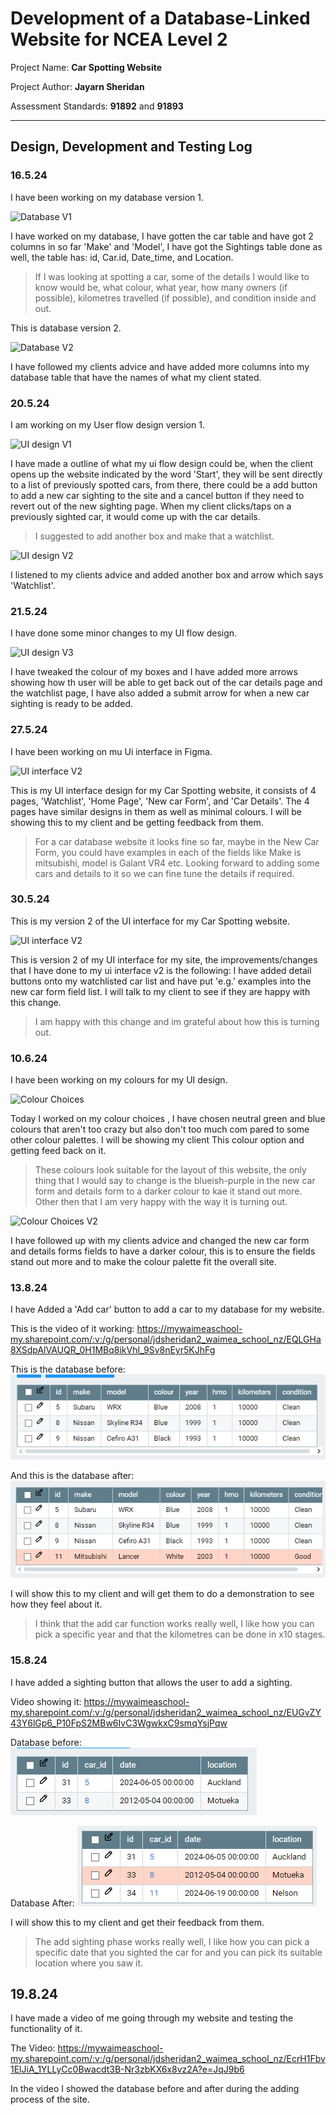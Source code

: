 # Development of a Database-Linked Website for NCEA Level 2

Project Name: **Car Spotting Website**

Project Author: **Jayarn Sheridan**

Assessment Standards: **91892** and **91893**


-------------------------------------------------

## Design, Development and Testing Log

### 16.5.24

I have been working on my database version 1.

![Database V1](images/Database_v1.png)

I have worked on my database, I have gotten the car table and have got 2 columns in so far 'Make' and 'Model', I have got the Sightings table done as well, the table has: id, Car.id, Date_time, and Location.

> If I was looking at spotting a car, some of the details I would like to know would be, what colour, what year, how many owners (if possible), kilometres travelled (if possible), and condition inside and out.

This is database version 2.

![Database V2](images/Database_v2.png)

I have followed my clients advice and have added more columns into my database table that have the names of what my client stated.


### 20.5.24

I am working on my User flow design version 1.

![UI design V1](images/UI_design_v1.png)

I have made a outline of what my ui flow design could be, when the client opens up the website indicated by the word 'Start', they will be sent directly to a list of previously spotted cars, from there, there could be a add button to add a new car sighting to the site and a cancel button if they need to revert out of the new sighting page. When my client clicks/taps on a previously sighted car, it would come up with the car details.

>I suggested to add another box and make that a watchlist.

![UI design V2](images/UI_design_v2.png)

I listened to my clients advice and added another box and arrow which says 'Watchlist'.



### 21.5.24

I have done some minor changes to my UI flow design.

![UI design V3](images/UI_design_v3.png)

I have tweaked the colour of my boxes and I have added more arrows showing how th user will be able to get back out of the car details page and the watchlist page, I have also added a submit arrow for when a new car sighting is ready to be added.

### 27.5.24

I have been working on mu Ui interface in Figma.

![UI interface V2](images/UI_interface_V1.png)

This is my UI interface design for my Car Spotting website, it consists of 4 pages, 'Watchlist', 'Home Page', 'New car Form', and 'Car Details'. The 4 pages have similar designs in them as well as minimal colours. I will be showing this to my client and be getting feedback from them.

>For a car database website it looks fine so far, maybe in the New Car Form, you could have examples in each of the fields like Make is mitsubishi, model is Galant VR4 etc. Looking forward to adding some cars and details to it so we can fine tune the details if required.

### 30.5.24

This is my version 2 of the UI interface for my Car Spotting website.

![UI interface V2](images/UI_interface_V2.png)

This is version 2 of my UI interface for my site, the improvements/changes that I have done to my ui interface v2 is the following: I have added detail buttons onto my watchlisted car list and have put 'e.g.' examples into the new car form field list. I will talk to my client to see if they are happy with this change.

>I am happy with this change and im grateful about how this is turning out.

### 10.6.24

I have been working on my colours for my UI design.

![Colour Choices](images/Colours_V1.png)

Today I worked on my colour choices , I have chosen neutral green and blue colours that aren't too crazy but also don't too much com pared to some other colour palettes. I will be showing my client This colour option and getting feed back on it.

>These colours look suitable for the layout of this website, the only thing that I would say to change is the blueish-purple in the new car form and details form to a darker colour to kae it stand out more. Other then that I am very happy with the way it is turning out.

![Colour Choices V2](images/Colours_V2.png)

I have followed up with my clients advice and changed the new car form and details forms fields to have a darker colour, this is to ensure the fields stand out more and to make the colour palette fit the overall site.

### 13.8.24

I have Added a 'Add car' button to add a car to my database for my website.

This is the video of it working:
https://mywaimeaschool-my.sharepoint.com/:v:/g/personal/jdsheridan2_waimea_school_nz/EQLGHa8XSdpAlVAUQR_0H1MBq8ikVhI_9Sv8nEyr5KJhFg

This is the database before:
![Database Before](images/Before.png)

And this is the database after:
![Database after](images/After.png)

I will show this to my client and will get them to do a demonstration to see how they feel about it.

>I think that the add car function works really well, I like how you can pick a specific year and that the kilometres can be done in x10 stages.

### 15.8.24
I have added a sighting button that allows the user to add a sighting.

Video showing it:
https://mywaimeaschool-my.sharepoint.com/:v:/g/personal/jdsheridan2_waimea_school_nz/EUGvZY43Y6lGp6_P10FpS2MBw6IvC3WgwkxC9smqYsjPqw

Database before:
![Sighting Database before](images/Sighting_Database_before.png)

Database After:
![Sighting Database after](images/Sighting_Database_after.png)

I will show this to my client and get their feedback from them.

>The add sighting phase works really well, I like how you can pick a specific date that you sighted the car for and you can pick its suitable location where you saw it.

## 19.8.24
I have made a video of me going through my website and testing the functionality of it.

The Video:
https://mywaimeaschool-my.sharepoint.com/:v:/g/personal/jdsheridan2_waimea_school_nz/EcrH1Fbv1ElJiA_1YLLyCc0Bwacdt3B-Nr3zbKX6x8vz2A?e=JqJ9b6

In the video I showed the database before and after during the adding process of the site.



